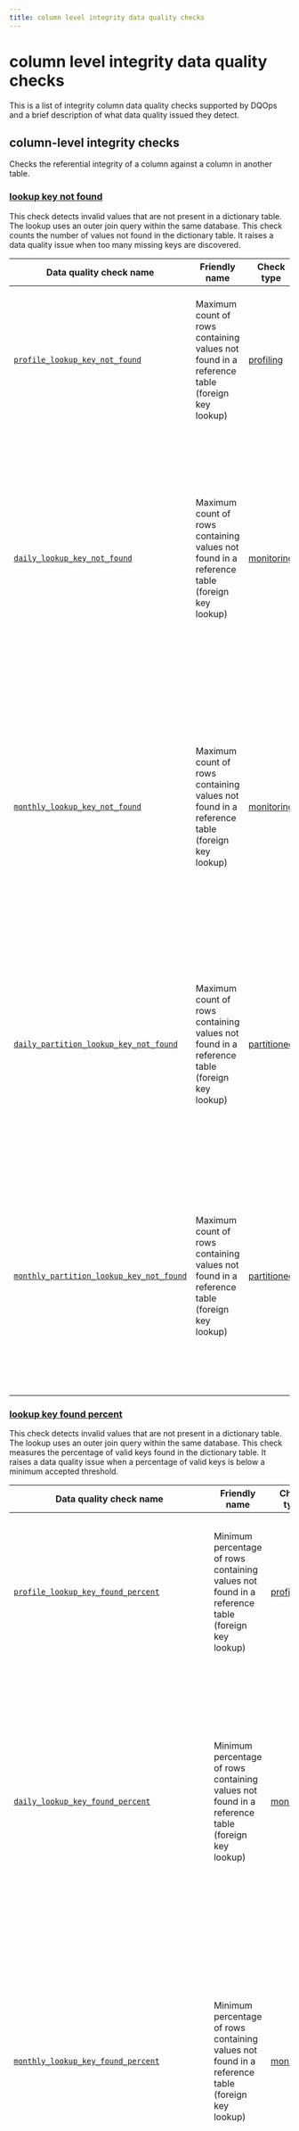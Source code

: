 ```yaml
---
title: column level integrity data quality checks
---
```

# column level integrity data quality checks

This is a list of integrity column data quality checks supported by DQOps and a brief description of what data quality issued they detect.




## column-level integrity checks
Checks the referential integrity of a column against a column in another table.

### [lookup key not found](./lookup-key-not-found.md)
This check detects invalid values that are not present in a dictionary table. The lookup uses an outer join query within the same database.
 This check counts the number of values not found in the dictionary table. It raises a data quality issue when too many missing keys are discovered.


| Data quality check name | Friendly name | Check type | Description | Standard |
|-------------------------|---------------|------------|-------------|----------|
|[<span class="no-wrap-code">`profile_lookup_key_not_found`</span>](./lookup-key-not-found.md#profile-lookup-key-not-found)|Maximum count of rows containing values not found in a reference table (foreign key lookup)|[profiling](../../../dqo-concepts/definition-of-data-quality-checks/data-profiling-checks.md)|Detects invalid values that are not present in a dictionary table using an outer join query. Counts the number of invalid keys.|:material-check-bold:|
|[<span class="no-wrap-code">`daily_lookup_key_not_found`</span>](./lookup-key-not-found.md#daily-lookup-key-not-found)|Maximum count of rows containing values not found in a reference table (foreign key lookup)|[monitoring](../../../dqo-concepts/definition-of-data-quality-checks/data-observability-monitoring-checks.md)|Detects invalid values that are not present in a dictionary table using an outer join query. Counts the number of invalid keys. Stores the most recent captured value for each day when the data quality check was evaluated.|:material-check-bold:|
|[<span class="no-wrap-code">`monthly_lookup_key_not_found`</span>](./lookup-key-not-found.md#monthly-lookup-key-not-found)|Maximum count of rows containing values not found in a reference table (foreign key lookup)|[monitoring](../../../dqo-concepts/definition-of-data-quality-checks/data-observability-monitoring-checks.md)|Detects invalid values that are not present in a dictionary table using an outer join query. Counts the number of invalid keys. Stores the most recent check result for each month when the data quality check was evaluated.|:material-check-bold:|
|[<span class="no-wrap-code">`daily_partition_lookup_key_not_found`</span>](./lookup-key-not-found.md#daily-partition-lookup-key-not-found)|Maximum count of rows containing values not found in a reference table (foreign key lookup)|[partitioned](../../../dqo-concepts/definition-of-data-quality-checks/partition-checks.md)|Detects invalid values that are not present in a dictionary table using an outer join query. Counts the number of invalid keys. Stores a separate data quality check result for each daily partition.|:material-check-bold:|
|[<span class="no-wrap-code">`monthly_partition_lookup_key_not_found`</span>](./lookup-key-not-found.md#monthly-partition-lookup-key-not-found)|Maximum count of rows containing values not found in a reference table (foreign key lookup)|[partitioned](../../../dqo-concepts/definition-of-data-quality-checks/partition-checks.md)|Detects invalid values that are not present in a dictionary table using an outer join query. Counts the number of invalid keys. Stores a separate data quality check result for each monthly partition.|:material-check-bold:|



### [lookup key found percent](./lookup-key-found-percent.md)
This check detects invalid values that are not present in a dictionary table. The lookup uses an outer join query within the same database.
 This check measures the percentage of valid keys found in the dictionary table.
 It raises a data quality issue when a percentage of valid keys is below a minimum accepted threshold.


| Data quality check name | Friendly name | Check type | Description | Standard |
|-------------------------|---------------|------------|-------------|----------|
|[<span class="no-wrap-code">`profile_lookup_key_found_percent`</span>](./lookup-key-found-percent.md#profile-lookup-key-found-percent)|Minimum percentage of rows containing values not found in a reference table (foreign key lookup)|[profiling](../../../dqo-concepts/definition-of-data-quality-checks/data-profiling-checks.md)|Measures the percentage of valid values that are present in a dictionary table. Joins this table to a dictionary table using an outer join.| |
|[<span class="no-wrap-code">`daily_lookup_key_found_percent`</span>](./lookup-key-found-percent.md#daily-lookup-key-found-percent)|Minimum percentage of rows containing values not found in a reference table (foreign key lookup)|[monitoring](../../../dqo-concepts/definition-of-data-quality-checks/data-observability-monitoring-checks.md)|Measures the percentage of valid values that are present in a dictionary table. Joins this table to a dictionary table using an outer join. Stores the most recent captured value for each day when the data quality check was evaluated.| |
|[<span class="no-wrap-code">`monthly_lookup_key_found_percent`</span>](./lookup-key-found-percent.md#monthly-lookup-key-found-percent)|Minimum percentage of rows containing values not found in a reference table (foreign key lookup)|[monitoring](../../../dqo-concepts/definition-of-data-quality-checks/data-observability-monitoring-checks.md)|Measures the percentage of valid values that are present in a dictionary table. Joins this table to a dictionary table using an outer join. Stores the most recent check result for each month when the data quality check was evaluated.| |
|[<span class="no-wrap-code">`daily_partition_lookup_key_found_percent`</span>](./lookup-key-found-percent.md#daily-partition-lookup-key-found-percent)|Minimum percentage of rows containing values not found in a reference table (foreign key lookup)|[partitioned](../../../dqo-concepts/definition-of-data-quality-checks/partition-checks.md)|Measures the percentage of valid values that are present in a dictionary table. Joins this table to a dictionary table using an outer join. Stores a separate data quality check result for each daily partition.| |
|[<span class="no-wrap-code">`monthly_partition_lookup_key_found_percent`</span>](./lookup-key-found-percent.md#monthly-partition-lookup-key-found-percent)|Minimum percentage of rows containing values not found in a reference table (foreign key lookup)|[partitioned](../../../dqo-concepts/definition-of-data-quality-checks/partition-checks.md)|Measures the percentage of valid values that are present in a dictionary table. Joins this table to a dictionary table using an outer join. Stores a separate data quality check result for each monthly partition.| |







